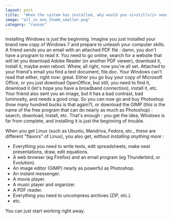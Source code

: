 ```yaml
---
layout: post
title:  "When the system has installed, why would you <i>still</i> need to install stuff?"
image: "all_in_one_thumb_smaller.png"
category: "reason"
---
```

Installing Windows is just the beginning. Imagine you just installed your brand new copy of Windows 7 and prepare to unleash your computer skills. A friend sends you an email with an attached PDF file : damn, you don't have a program to read it. You need to go online, search for a website that will let you download Adobe Reader (or another PDF viewer), download it, install it, maybe even reboot. Whew, all right, now you're all set. Attached to your friend's email you find a text document, file.doc. Your Windows can't read that either, right now: great. Either you go buy your copy of Microsoft Office, or you just download OpenOffice, but still, you need to find it, download it (let's hope you have a broadband connection), install it, etc. Your friend also sent you an image, but it has a bad contrast, bad luminosity, and needs a good crop. So you can now go and buy Photoshop (how many hundred bucks is that again?), or download the GIMP (this is the name of the free program that can do nearly as much as Photoshop) : search, download, install, etc. That's enough : you get the idea, Windows is far from complete, and installing it is just the beginning of trouble.

When you get Linux (such as Ubuntu, Mandriva, Fedora, etc., these are different "flavors" of Linux), you also get, *without installing anything more* :

* Everything you need to write texts, edit spreadsheets, make neat presentations, draw, edit equations.
* A web browser (eg Firefox) and an email program (eg Thunderbird, or Evolution).
* An image editor (GIMP) nearly as powerful as Photoshop.
* An instant messenger.
* A movie player.
* A music player and organizer.
* A PDF reader.
* Everything you need to uncompress archives (ZIP, etc.).
* etc.

You can just start working right away.
